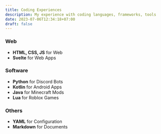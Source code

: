 ```yaml
---
title: Coding Experiences
description: My experience with coding languages, frameworks, tools
date: 2023-07-06T12:34:18+07:00
draft: false
---
```


### Web

- **HTML, CSS, JS** for Web
- **Svelte** for Web Apps

### Software

- **Python** for Discord Bots
- **Kotlin** for Android Apps
- **Java** for Minecraft Mods
- **Lua** for Roblox Games

### Others

- **YAML** for Configuration
- **Markdown** for Documents
